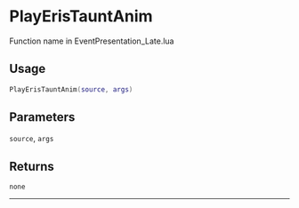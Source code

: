 # PlayErisTauntAnim
Function name in EventPresentation_Late.lua
## Usage
```lua
PlayErisTauntAnim(source, args)
```
## Parameters
`source`, `args`
## Returns
`none`

---